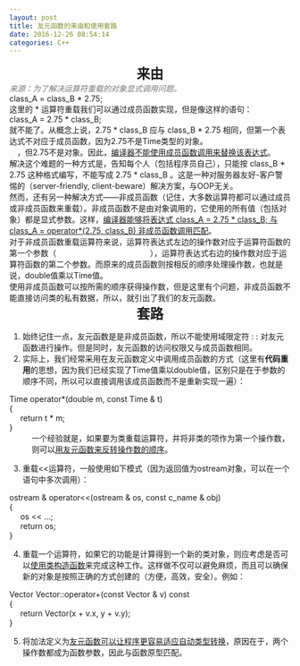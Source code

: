 ```yaml
---
layout: post
title: 友元函数的来由和使用套路
date: 2016-12-26 08:54:14
categories: C++
---
```



<span></span>
<div style="text-align:center"><span><strong><span style="font-size:24px">来由</span></strong></span></div>
<div><span style="color:#797979"><em>来源：为了解决运算符重载的对象显式调用问题。</em></span></div>
<div style="">
<div>class_A = class_B * 2.75;</div>
</div>
<div>这里的 * 运算符重载我们可以通过成员函数实现，但是像这样的语句：</div>
<div style="">
<div>class_A = 2.75 * class_B;</div>
</div>
<div>就不能了。从概念上说，2.75 * class_B 应与 class_B * 2.75 相同，但第一个表达式不对应于成员函数，因为2.75不是Time类型的对象。<strong><span style="color:#ff00">左侧操作数应是调用对象</span></strong>，但2.75不是对象。因此，<u>编译器不能使用成员函数调用来替换该表达式</u>。</div>
<div>解决这个难题的一种方式是，告知每个人（包括程序员自己），只能按&nbsp;class_B * 2.75 这种&#26684;式编写，不能写成&nbsp;2.75 * class_B 。这是一种对服务器友好-客户警惕的（server-friendly, client-beware）解决方案，与OOP无关。</div>
<div>然而，还有另一种解决方式——非成员函数（记住，大多数运算符都可以通过成员或非成员函数来重载）。非成员函数不是由对象调用的，它使用的所有&#20540;（包括对象）都是显式参数。这样，<u>编译器能够将表达式 class_A = 2.75 * class_B; 与 class_A = operator*(2.75, class_B) 非成员函数调用匹配</u>。</div>
<div>对于非成员函数重载运算符来说，运算符表达式左边的操作数对应于运算符函数的第一个参数（<span style="color:#ff00">这里的函数特征标有顺序！</span>），运算符表达式右边的操作数对应于运算符函数的第二个参数。而原来的成员函数则按相反的顺序处理操作数，也就是说，double&#20540;乘以Time&#20540;。</div>
<div>使用非成员函数可以按所需的顺序获得操作数，但是这里有个问题，非成员函数不能直接访问类的私有数据，所以，就引出了我们的<span style="">友元函数</span>。</div>
<div style="text-align:center"><span style="font-size:24px"><strong>套路</strong></span></div>
<ol>
<li>始终记住一点，<span style="">友元函数是是非成员函数</span>，所以不能使用域限定符 : : 对友元函数进行操作。但是同时，<span style="">友元函数的访问权限又与成员函数相同</span>。</li><li>实际上，我们经常采用在友元函数定义中调用成员函数的方式（这里有<strong>代码重用</strong>的思想，因为我们已经实现了Time&#20540;乘以double&#20540;，区别只是在于参数的顺序不同，所以可以直接调用该成员函数而不是重新实现一遍）：</li></ol>
<div style="">
<div>Time operator*(double m, const Time &amp; t)</div>
<div>{</div>
<div>&nbsp; &nbsp; &nbsp;return t * m;</div>
<div>}</div>
</div>
<div style="margin-left:40px">一个经验就是，如果要为类重载运算符，并将非类的项作为第一个操作数，则可以<u>用友元函数来反转操作数的顺序</u>。</div>
<ol start="3">
<li>重载&lt;&lt;运算符，一般使用如下模式（因为返回&#20540;为ostream对象，可以在一个语句中多次调用）：</li></ol>
<div style="">
<div>ostream &amp; operator&lt;&lt;(ostream &amp; os, const c_name &amp; obj)</div>
<div>{</div>
<div>&nbsp; &nbsp; &nbsp;os &lt;&lt; ...;</div>
<div>&nbsp; &nbsp; &nbsp;return os;</div>
<div>}</div>
</div>
<ol start="4">
<li>重载一个运算符，如果它的功能是计算得到一个新的类对象，则应考虑是否可以<u>使用类构造函数</u>来完成这种工作。这样做不仅可以避免麻烦，而且可以确保新的对象是按照正确的方式创建的（方便，高效，安全）。例如：</li></ol>
<div style="">
<div>Vector Vector::operator&#43;(const Vector &amp; v) const</div>
<div>{</div>
<div>&nbsp; &nbsp; &nbsp;return Vector(x &#43; v.x, y &#43; v.y);</div>
<div>}</div>
</div>
<ol start="5">
<li>将加法定义为<u>友元函数可以让程序更容易适应自动类型转换</u>，原因在于，两个操作数都成为函数参数，因此与函数原型匹配。</li></ol>
